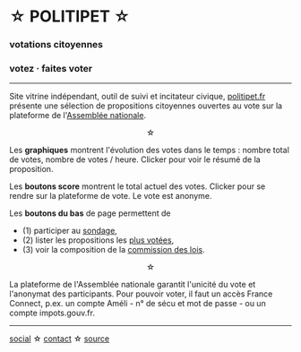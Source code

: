 <div id="header" markdown="1" onclick="location='/'">

☆ POLITIPET ☆
=============

### votations citoyennes

### votez · faites voter

</div>

-----

<div style="text-align: left" markdown="1">

Site vitrine indépendant, outil de suivi et incitateur civique,
[politipet.fr][politipet] présente une sélection de propositions citoyennes
ouvertes au vote sur la plateforme de l'[Assemblée nationale][assemblée].

<center>☆</center>

Les **graphiques** montrent l'évolution des votes dans le temps :
nombre total de votes, nombre de votes / heure.
Clicker pour voir le résumé de la proposition.

Les **boutons score** montrent le total actuel des votes.
Clicker pour se rendre sur la plateforme de vote. Le vote est anonyme.

Les **boutons du bas** de page permettent de
- (1) participer au [sondage](poll/),
- (2) lister les propositions les [plus votées][most voted],
- (3) voir la composition de la [commission des lois](commission/lois.md).

<center>☆</center>

La plateforme de l'Assemblée nationale garantit l'unicité du vote
et l'anonymat des participants. Pour pouvoir voter, il faut un accès
France Connect, p.ex. un compte Améli - n° de sécu et mot de passe -
ou un compte impots.gouv.fr.

</div>

-----

[social][seenthis] ☆ [contact][email] ☆ [source][github]


[email]: mailto:politipet@laposte.net
[github]: https://github.com/politipet
[seenthis]: https://seenthis.net/people/politipet

[politipet]: https://politipet.fr
[assemblée]: https://petitions.assemblee-nationale.fr
[most voted]: https://petitions.assemblee-nationale.fr/initiatives?order=most_voted
